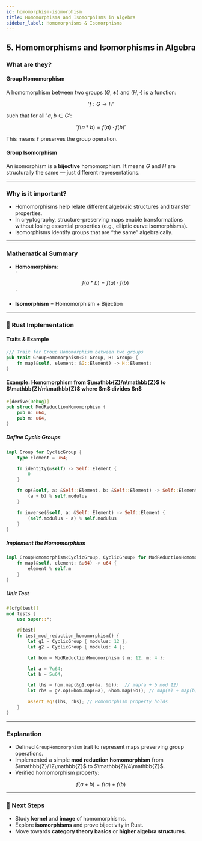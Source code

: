 ```yaml
---
id: homomorphism-isomorphism
title: Homomorphisms and Isomorphisms in Algebra
sidebar_label: Homomorphisms & Isomorphisms
---
```


## 5. Homomorphisms and Isomorphisms in Algebra

### What are they?

#### Group Homomorphism

A homomorphism between two groups $(G, ∗)$ and $(H, ⋅)$ is a function:

$$
'f: G \to H'
$$

such that for all '$a, b \in G$':

$$
'f(a * b) = f(a) \cdot f(b)'
$$

This means `f` preserves the group operation.

#### Group Isomorphism

An isomorphism is a **bijective** homomorphism. It means $G$ and $H$ are structurally the same — just different representations.

---

### Why is it important?

-   Homomorphisms help relate different algebraic structures and transfer properties.
-   In cryptography, structure-preserving maps enable transformations without losing essential properties (e.g., elliptic curve isomorphisms).
-   Isomorphisms identify groups that are “the same” algebraically.

---

### Mathematical Summary

-   **Homomorphism**:  
    '$$f(a * b) = f(a) \cdot f(b)$$'

-   **Isomorphism** = Homomorphism + Bijection

---

### 🦀 Rust Implementation

#### Traits & Example

```rust
/// Trait for Group Homomorphism between two groups
pub trait GroupHomomorphism<G: Group, H: Group> {
    fn map(&self, element: &G::Element) -> H::Element;
}
```

#### Example: Homomorphism from \$\mathbb{Z}/n\mathbb{Z}\$ to \$\mathbb{Z}/m\mathbb{Z}\$ where \$m\$ divides \$n\$

```rust
#[derive(Debug)]
pub struct ModReductionHomomorphism {
    pub n: u64,
    pub m: u64,
}
```

##### Define Cyclic Groups

```rust
impl Group for CyclicGroup {
    type Element = u64;

    fn identity(&self) -> Self::Element {
        0
    }

    fn op(&self, a: &Self::Element, b: &Self::Element) -> Self::Element {
        (a + b) % self.modulus
    }

    fn inverse(&self, a: &Self::Element) -> Self::Element {
        (self.modulus - a) % self.modulus
    }
}
```

##### Implement the Homomorphism

```rust
impl GroupHomomorphism<CyclicGroup, CyclicGroup> for ModReductionHomomorphism {
    fn map(&self, element: &u64) -> u64 {
        element % self.m
    }
}
```

##### Unit Test

```rust
#[cfg(test)]
mod tests {
    use super::*;

    #[test]
    fn test_mod_reduction_homomorphism() {
        let g1 = CyclicGroup { modulus: 12 };
        let g2 = CyclicGroup { modulus: 4 };

        let hom = ModReductionHomomorphism { n: 12, m: 4 };

        let a = 7u64;
        let b = 5u64;

        let lhs = hom.map(&g1.op(&a, &b));  // map(a + b mod 12)
        let rhs = g2.op(&hom.map(&a), &hom.map(&b)); // map(a) + map(b) mod 4

        assert_eq!(lhs, rhs); // Homomorphism property holds
    }
}
```

---

### Explanation

-   Defined `GroupHomomorphism` trait to represent maps preserving group operations.
-   Implemented a simple **mod reduction homomorphism** from \$\mathbb{Z}/12\mathbb{Z}\$ to \$\mathbb{Z}/4\mathbb{Z}\$.
-   Verified homomorphism property:

$$
f(a + b) = f(a) + f(b)
$$

---

### 🔭 Next Steps

-   Study **kernel** and **image** of homomorphisms.
-   Explore **isomorphisms** and prove bijectivity in Rust.
-   Move towards **category theory basics** or **higher algebra structures**.
